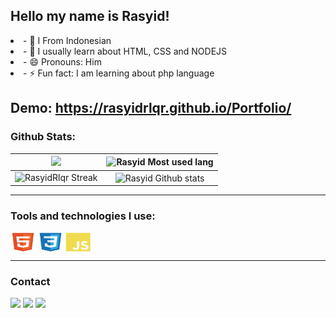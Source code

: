 ## Hello my name is Rasyid!

<div align="center">
  <div align="left" style="display: inline_block">
    <li>- 🔭 I From Indonesian</li>
    <li>- 🌱 I usually learn about HTML, CSS and NODEJS</li>
    <li>- 😄 Pronouns: Him</li>
    <li>- ⚡ Fun fact: I am learning about php language</li>
  </div>
</div>


Demo: https://rasyidrlqr.github.io/Portfolio/
---
### Github Stats:

| <img width="450em" src="https://github-profile-trophy.vercel.app/?username=RasyidRlqr&theme=onestar&row=2&column=4&margin-w=10&margin-h=15&no-bg=true)](https://github.com/RasyidRlqr/github-profile-trophy"> | <img  width="450em" src="https://github-readme-stats.vercel.app/api/top-langs?username=RasyidRlqr&show_icons=true&locale=en&layout=compact&theme=vue-dark" alt="Rasyid Most used lang" /> |
| :-----------------------------------------------------------------------------------------------------------------------------------------------------------------------------------------------------: | :--------------------------------------------------------------------------------------------------------------------------------------------------------------------------------------: |
|                                           <img  width="450em"   src="https://streak-stats.demolab.com?user=RasyidRlqr&theme=vue-dark" alt="RasyidRlqr Streak" />                                           |  <img width="450em" align="center" alt="Rasyid Github stats"  src="https://github-readme-stats.vercel.app/api?username=RasyidRlqr&show_icons=true&count_private=true&theme=vue-dark" />   |
---

### Tools and technologies I use:

<div>
  <img align="center" alt="HTML" height="30" width="40" src="https://raw.githubusercontent.com/devicons/devicon/master/icons/html5/html5-original.svg">
  <img align="center" alt="CSS" height="30" width="40" src="https://raw.githubusercontent.com/devicons/devicon/master/icons/css3/css3-original.svg">
  <img align="center" alt="Js" height="30" width="40" src="https://raw.githubusercontent.com/devicons/devicon/master/icons/javascript/javascript-plain.svg">
</div>

---

### Contact

<div>
  <a href = "mailto:rasyidrlqr@gmail.com"><img src="https://img.shields.io/badge/-Gmail-%23333?style=for-the-badge&logo=gmail&logoColor=white" target="_blank"></a>
  <a href="https://instagram.com/Rasyid_Rlqr" target="_blank"><img src="https://img.shields.io/badge/-Instagram-%23E4405F?style=for-the-badge&logo=instagram&logoColor=white" target="_blank"></a>
 <a href="https://discord.com/azkiyaw" target="_blank"><img src="https://img.shields.io/badge/Discord-7289DA?style=for-the-badge&logo=discord&logoColor=white" target="_blank"></a> 
  
</div>


